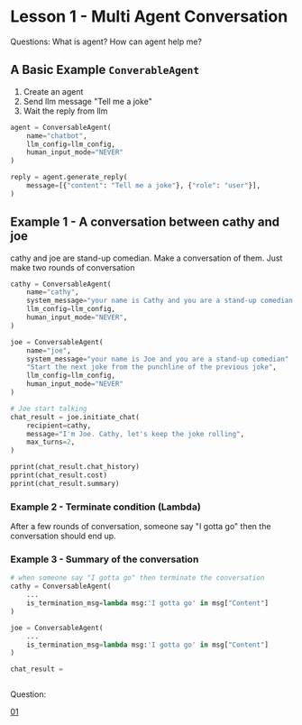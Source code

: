 # Lesson 1 - Multi Agent Conversation

Questions:
What is agent? How can agent help me? 


## A Basic Example  `ConverableAgent`
1. Create an agent
2. Send llm message "Tell me a joke"
3. Wait the reply from llm

```python
agent = ConversableAgent(
    name="chatbot",
    llm_config=llm_config,
    human_input_mode="NEVER"
)

reply = agent.generate_reply(
    message=[{"content": "Tell me a joke"}, {"role": "user"}],
)
```


## Example 1 - A conversation between cathy and joe

cathy and joe are stand-up comedian. Make a conversation of them. 
Just make two rounds of conversation 

```python
cathy = ConversableAgent(
    name="cathy",
    system_message="your name is Cathy and you are a stand-up comedian."
    llm_config=llm_config,
    human_input_mode="NEVER",
)

joe = ConversableAgent(
    name="joe",
    system_message="your name is Joe and you are a stand-up comedian"
    "Start the next joke from the punchline of the previous joke",
    llm_config=llm_config,
    human_input_mode="NEVER"
)

# Joe start talking
chat_result = joe.initiate_chat(
    recipient=cathy,
    message="I'm Joe. Cathy, let's keep the joke rolling",
    max_turns=2,
)

pprint(chat_result.chat_history)
pprint(chat_result.cost)
pprint(chat_result.summary)
```

### Example 2  - Terminate condition (Lambda)

After a few rounds of conversation, someone say "I gotta go" then the conversation should end up.


### Example 3 - Summary of the conversation



```python
# when someone say "I gotta go" then terminate the conversation
cathy = ConversableAgent(
    ...
    is_termination_msg=lambda msg:'I gotta go' in msg["Content"]
)

joe = ConversableAgent(
    ...
    is_termination_msg=lambda msg:'I gotta go' in msg["Content"]
)

chat_result = 



```




Question: 


[01](https://learn.deeplearning.ai/courses/ai-agentic-design-patterns-with-autogen/lesson/2/multi-agent-conversation-and-stand-up-comedy)